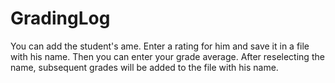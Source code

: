 # GradingLog
You can add the student's ame. Enter a rating for him and save it in a file with his name. Then you can enter your grade average. After reselecting the name, subsequent grades will be added to the file with his name.
